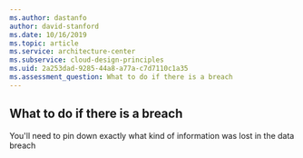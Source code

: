 ```yaml
---
ms.author: dastanfo
author: david-stanford
ms.date: 10/16/2019
ms.topic: article
ms.service: architecture-center
ms.subservice: cloud-design-principles
ms.uid: 2a253dad-9285-44a8-a77a-c7d7110c1a35
ms.assessment_question: What to do if there is a breach
---
```

## What to do if there is a breach

You'll need to pin down exactly what kind of information was lost in the data breach
